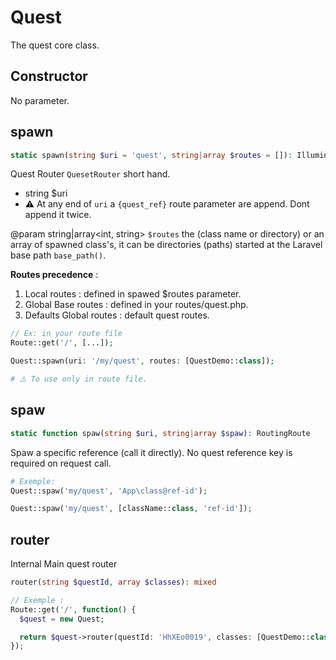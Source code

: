# Quest

The quest core class.

## Constructor

No parameter.

## spawn

```php
static spawn(string $uri = 'quest', string|array $routes = []): Illuminate\Routing\Route
```

Quest Router `QuesetRouter` short hand.

* string $uri
* ⚠️ At any end of `uri` a `{quest_ref}` route parameter are append. Dont append it twice.

@param string|array<int, string> `$routes` the (class name or directory) or an array of spawned class's, it can be directories (paths) started at the Laravel base path `base_path()`.

__Routes precedence__ :

1. Local routes : defined in spawed $routes parameter.
2. Global Base routes : defined in your routes/quest.php.
3. Defaults Global routes : default quest routes.

```php
// Ex: in your route file
Route::get('/', [...]);

Quest::spawn(uri: '/my/quest', routes: [QuestDemo::class]);

# ⚠️ To use only in route file. 
```

## spaw

```php
static function spaw(string $uri, string|array $spaw): RoutingRoute
```

Spaw a specific reference (call it directly). No quest reference key is required on request call.

```php
# Exemple: 
Quest::spaw('my/quest', 'App\class@ref-id');

Quest::spaw('my/quest', [className::class, 'ref-id']);
```

## router

Internal Main quest router

```php
router(string $questId, array $classes): mixed
```

```php
// Exemple :
Route::get('/', function() {
  $quest = new Quest;

  return $quest->router(questId: 'HhXEo0019', classes: [QuestDemo::class]);
});
```
